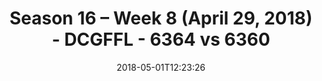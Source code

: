 ---
title: Season 16 – Week 8 (April 29, 2018) - DCGFFL - 6364 vs 6360
teams_score:
- team: 6364
  score: 40
- team: 6360
  score: 28
mvp: 'Kevin Hamilton, Jamar Walker '
game-ball: Brandon Waggoner, Bradley Williams
sportsperson: Cory?, Donald
season: 16
week: 8
date: '2018-05-01T12:23:26'
pageid: season-16-week-8-april-29-2018-6364-vs-6360
---